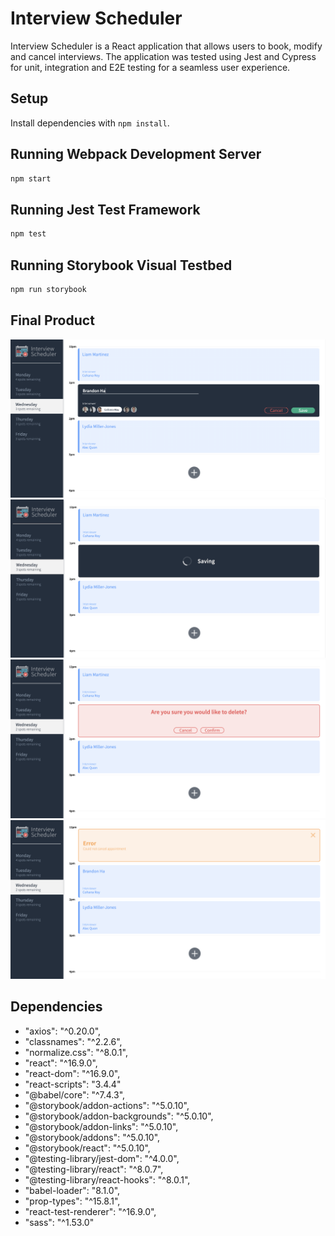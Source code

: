# Interview Scheduler

Interview Scheduler is a React application that allows users to book, modify and cancel interviews. The application was tested using Jest and Cypress for unit, integration and E2E testing for a seamless user experience.

## Setup

Install dependencies with `npm install`.

## Running Webpack Development Server

```sh
npm start
```

## Running Jest Test Framework

```sh
npm test
```

## Running Storybook Visual Testbed

```sh
npm run storybook
```

## Final Product

!["screenshot of creating an appointment"](https://github.com/bbha99/Interview-Scheduler/blob/master/doc/creating-appointment.png?raw=true)
!["screenshot of saving an appointment"](https://github.com/bbha99/Interview-Scheduler/blob/master/doc/saving-appointment.png?raw=true)
!["screenshot of cancelling an appointment"](https://github.com/bbha99/Interview-Scheduler/blob/master/doc/cancel-appointment.png?raw=true)
!["screenshot of error cancelling an appointment"](https://github.com/bbha99/Interview-Scheduler/blob/master/doc/cancel-error.png?raw=true)

## Dependencies

- "axios": "^0.20.0",
- "classnames": "^2.2.6",
- "normalize.css": "^8.0.1",
- "react": "^16.9.0",
- "react-dom": "^16.9.0",
- "react-scripts": "3.4.4"
- "@babel/core": "^7.4.3",
- "@storybook/addon-actions": "^5.0.10",
- "@storybook/addon-backgrounds": "^5.0.10",
- "@storybook/addon-links": "^5.0.10",
- "@storybook/addons": "^5.0.10",
- "@storybook/react": "^5.0.10",
- "@testing-library/jest-dom": "^4.0.0",
- "@testing-library/react": "^8.0.7",
- "@testing-library/react-hooks": "^8.0.1",
- "babel-loader": "8.1.0",
- "prop-types": "^15.8.1",
- "react-test-renderer": "^16.9.0",
- "sass": "^1.53.0"